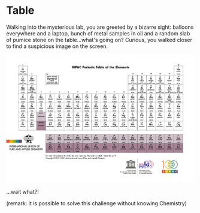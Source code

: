 # Table

Walking into the mysterious lab, you are greeted by a bizarre sight: balloons everywhere and a laptop, bunch of metal samples in oil and a random slab of pumice stone on the table...what's going on? Curious, you walked closer to find a suspicious image on the screen.

![challenge](./chal.png)

...wait what?!

(remark: it is possible to solve this challenge without knowing Chemistry)
